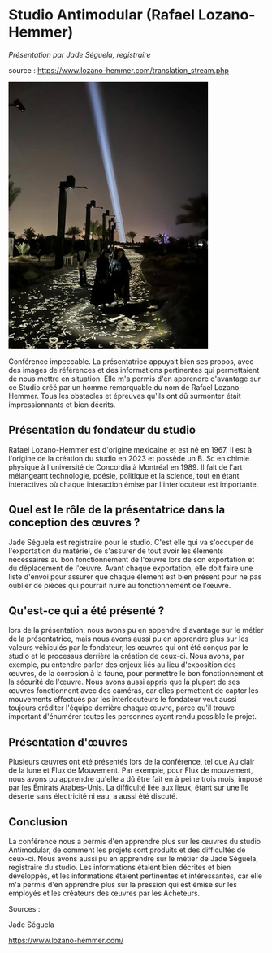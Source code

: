 # Studio Antimodular (Rafael Lozano-Hemmer)
*Présentation par Jade Séguela, registraire*

source : https://www.lozano-hemmer.com/translation_stream.php

![affiche](media/flux_de_translation.jpg)

Conférence impeccable. La présentatrice appuyait bien ses propos, avec des images de références et des informations pertinentes qui permettaient de nous mettre en situation. Elle m'a permis d'en apprendre d'avantage sur ce Studio créé par un homme remarquable du nom de Rafael Lozano-Hemmer. Tous les obstacles et épreuves qu'ils ont dû surmonter était impressionnants et bien décrits.

## Présentation du fondateur du studio
Rafael Lozano-Hemmer est d'origine mexicaine et est né en 1967. Il est à l'origine de la création du studio en 2023 et possède un B. Sc en chimie physique à l'université de Concordia à Montréal en 1989. Il fait de l'art mélangeant technologie, poésie, politique et la science, tout en étant interactives où chaque interaction émise par l'interlocuteur est importante.

## Quel est le rôle de la présentatrice dans la conception des œuvres ?
Jade Séguela est registraire pour le studio. C'est elle qui va s'occuper de l'exportation du matériel, de s'assurer de tout avoir les éléments nécessaires au bon fonctionnement de l'œuvre lors de son exportation et du déplacement de l'œuvre. Avant chaque exportation, elle doit faire une liste d'envoi pour assurer que chaque élément est bien présent pour ne pas oublier de pièces qui pourrait nuire au fonctionnement de l'œuvre.

## Qu'est-ce qui a été présenté ?
lors de la présentation, nous avons pu en appendre d'avantage sur le métier de la présentatrice, mais nous avons aussi pu en apprendre plus sur les valeurs véhiculés par le fondateur, les œuvres qui ont été conçus par le studio et le processus derrière la création de ceux-ci. Nous avons, par exemple, pu entendre parler des enjeux liés au lieu d'exposition des œuvres, de la corrosion à la faune, pour permettre le bon fonctionnement et la sécurité de l'œuvre. Nous avons aussi appris que la plupart de ses œuvres fonctionnent avec des caméras, car elles permettent de capter les mouvements effectués par les interlocuteurs le fondateur veut aussi toujours créditer l'équipe derrière chaque œuvre, parce qu'il trouve important d'énumérer toutes les personnes ayant rendu possible le projet.

## Présentation d'œuvres
Plusieurs œuvres ont été présentés lors de la conférence, tel que Au clair de la lune et Flux de Mouvement. Par exemple, pour Flux de mouvement, nous avons pu apprendre qu'elle a dû être fait en à peine trois mois, imposé par les Émirats Arabes-Unis. La difficulté liée aux lieux, étant sur une île déserte sans électricité ni eau, a aussi été discuté.

## Conclusion
La conférence nous a permis d'en apprendre plus sur les œuvres du studio Antimodular, de comment les projets sont produits et des difficultés de ceux-ci. Nous avons aussi pu en apprendre sur le métier de Jade Séguela, registraire du studio. Les informations étaient bien décrites et bien développés, et les informations étaient pertinentes et intéressantes, car elle m'a permis d'en apprendre plus sur la pression qui est émise sur les employés et les créateurs des œuvres par les Acheteurs.


Sources :

Jade Séguela

https://www.lozano-hemmer.com/


